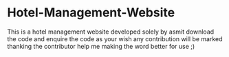 # Hotel-Management-Website
This is a hotel management website developed solely by asmit
download the code and enquire the code as your wish
any contribution will be marked thanking the contributor
help me making the word better for use ;)
